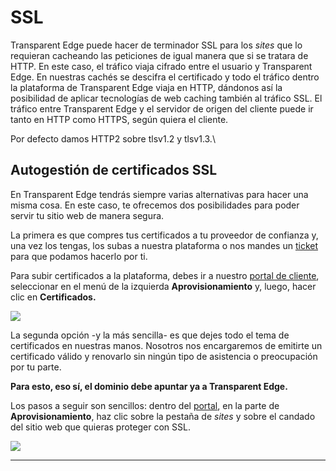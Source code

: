 # SSL

Transparent Edge puede hacer de terminador SSL para los _sites_ que lo requieran cacheando las peticiones de igual manera que si se tratara de HTTP. En este caso, el tráfico viaja cifrado entre el usuario y Transparent Edge. En nuestras cachés se descifra el certificado y todo el tráfico dentro la plataforma de Transparent Edge viaja en HTTP, dándonos así la posibilidad de aplicar tecnologías de web caching también al tráfico SSL. El tráfico entre Transparent Edge y el servidor de origen del cliente puede ir tanto en HTTP como HTTPS, según quiera el cliente.&#x20;

Por defecto damos HTTP2 sobre tlsv1.2 y tlsv1.3.\


## Autogestión de certificados SSL

En Transparent Edge tendrás siempre varias alternativas para hacer una misma cosa. En este caso, te ofrecemos dos posibilidades para poder servir tu sitio web de manera segura.&#x20;

La primera es que compres tus certificados a tu proveedor de confianza y, una vez los tengas, los subas a nuestra plataforma o nos mandes un [ticket](mailto:support@transparentcdn.com) para que podamos hacerlo por ti.

Para subir certificados a la plataforma, debes ir a nuestro [portal de cliente](https://dashboard.transparentcdn.com), seleccionar en el menú de la izquierda **Aprovisionamiento** y, luego, hacer clic en **Certificados.**&#x20;

![](<../../.gitbook/assets/Captura de pantalla 2020-05-21 a las 17.01.13.png>)

La segunda opción -y la más sencilla- es que dejes todo el tema de certificados en nuestras manos. Nosotros nos encargaremos de emitirte un certificado válido y renovarlo sin ningún tipo de asistencia o preocupación por tu parte.

**Para esto, eso sí, el dominio debe apuntar ya a Transparent Edge.**

Los pasos a seguir son sencillos: dentro del [portal](https://dashboard.transparentcdn.com), en la parte de **Aprovisionamiento**, haz clic sobre la pestaña de _sites_ y sobre el candado del sitio web que quieras proteger con SSL.

![](<../../.gitbook/assets/Captura de pantalla 2020-05-21 a las 17.09.32.png>)

****
